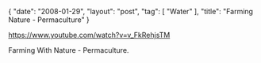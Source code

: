 {
   "date": "2008-01-29",
   "layout": "post",
   "tag": [
      "Water"
   ],
   "title": "Farming Nature - Permaculture"
}

https://www.youtube.com/watch?v=v_FkRehjsTM  

Farming With Nature - Permaculture.